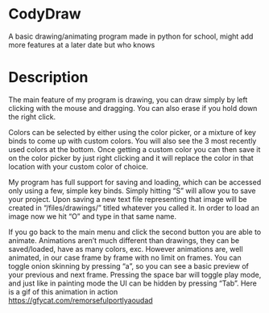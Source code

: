 # CodyDraw
A basic drawing/animating program made in python for school, might add more features at a later date but who knows

# Description

The main feature of my program is drawing, you can draw simply by left clicking with the mouse and dragging. You can also erase if you hold down the right click.

Colors can be selected by either using the color picker, or a mixture of key binds to come up with custom colors. You will also see the 3 most recently used colors at the bottom. Once getting a custom color you can then save it on the color picker by just right clicking and it will replace the color in that location with your custom color of choice.

My program has full support for saving and loading, which can be accessed only using a few, simple key binds. Simply hitting “S” will allow you to save your project. Upon saving a new text file representing that image will be created in “/files/drawings/” titled whatever you called it. In order to load an image now we hit “O” and type in that same name.

If you go back to the main menu and click the second button you are able to animate. Animations aren’t much different than drawings, they can be saved/loaded, have as many colors, exc. However animations are, well animated, in our case frame by frame with no limit on frames. You can toggle onion skinning by pressing “a”, so you can see a basic preview of your previous and next frame. Pressing the space bar will toggle play mode, and just like in painting mode the UI can be hidden by pressing “Tab”. Here is a gif of this animation in action https://gfycat.com/remorsefulportlyaoudad
